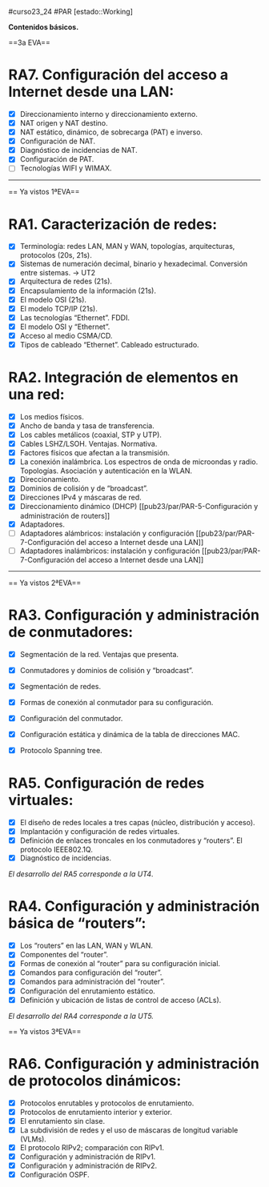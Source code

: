 #curso23_24 #PAR [estado::Working]

**Contenidos básicos.**

==3a EVA==

# RA7. Configuración del acceso a Internet desde una LAN:
- [x] Direccionamiento interno y direccionamiento externo.
- [x] NAT origen y NAT destino.
- [x] NAT estático, dinámico, de sobrecarga (PAT) e inverso.
- [x] Configuración de NAT.
- [x] Diagnóstico de incidencias de NAT.
- [x] Configuración de PAT.
- [ ] Tecnologías WIFI y WIMAX.

---

== Ya vistos 1ªEVA==

# RA1. Caracterización de redes:
- [x] Terminología: redes LAN, MAN y WAN, topologías, arquitecturas, protocolos (20s, 21s).
- [x] Sistemas de numeración decimal, binario y hexadecimal. Conversión entre sistemas. -> UT2
- [x] Arquitectura de redes (21s).
- [x] Encapsulamiento de la información (21s).
- [x] El modelo OSI (21s).
- [x] El modelo TCP/IP (21s).
- [x] Las tecnologías “Ethernet”. FDDI.
- [x] El modelo OSI y “Ethernet”.
- [x] Acceso al medio CSMA/CD.
- [x] Tipos de cableado “Ethernet”. Cableado estructurado.

# RA2. Integración de elementos en una red:
- [x] Los medios físicos.
- [x] Ancho de banda y tasa de transferencia.
- [x] Los cables metálicos (coaxial, STP y UTP).
- [x] Cables LSHZ/LSOH. Ventajas. Normativa.
- [x] Factores físicos que afectan a la transmisión.
- [x] La conexión inalámbrica. Los espectros de onda de microondas y radio. Topologías. Asociación y autenticación en la WLAN.
- [x] Direccionamiento.
- [x] Dominios de colisión y de “broadcast”.
- [x] Direcciones IPv4 y máscaras de red.
- [x] Direccionamiento dinámico (DHCP) [[pub23/par/PAR-5-Configuración y administración de routers]]
- [x] Adaptadores.
- [ ] Adaptadores alámbricos: instalación y configuración [[pub23/par/PAR-7-Configuración del acceso a Internet desde una LAN]]
- [ ] Adaptadores inalámbricos: instalación y configuración [[pub23/par/PAR-7-Configuración del acceso a Internet desde una LAN]]

---

== Ya vistos 2ªEVA==

# RA3. Configuración y administración de conmutadores:
- [x] Segmentación de la red. Ventajas que presenta.
- [x] Conmutadores y dominios de colisión y “broadcast”.
- [x] Segmentación de redes.
- [x] Formas de conexión al conmutador para su configuración.
- [x] Configuración del conmutador.
- [x] Configuración estática y dinámica de la tabla de direcciones MAC.
- [x] Protocolo Spanning tree.


# RA5. Configuración de redes virtuales:
- [x] El diseño de redes locales a tres capas (núcleo, distribución y acceso).
- [x] Implantación y configuración de redes virtuales.
- [x] Definición de enlaces troncales en los conmutadores y “routers”. El protocolo IEEE802.1Q.
- [x] Diagnóstico de incidencias.

*El desarrollo del RA5 corresponde a la UT4*. 


# RA4. Configuración y administración básica de “routers”:
- [x] Los “routers” en las LAN, WAN y WLAN.
- [x] Componentes del “router”.
- [x] Formas de conexión al “router” para su configuración inicial.
- [x] Comandos para configuración del “router”.
- [x] Comandos para administración del “router”.
- [x] Configuración del enrutamiento estático.
- [x] Definición y ubicación de listas de control de acceso (ACLs).

*El desarrollo del RA4 corresponde a la UT5.*

== Ya vistos 3ªEVA==

# RA6. Configuración y administración de protocolos dinámicos:
- [x] Protocolos enrutables y protocolos de enrutamiento.
- [x] Protocolos de enrutamiento interior y exterior.
- [x] El enrutamiento sin clase.
- [x] La subdivisión de redes y el uso de máscaras de longitud variable (VLMs).
- [x] El protocolo RIPv2; comparación con RIPv1.
- [x] Configuración y administración de RIPv1.
- [x] Configuración y administración de RIPv2.
- [x] Configuración OSPF.
